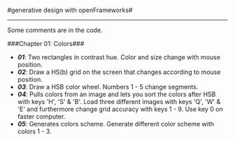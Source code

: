 #generative design with openFrameworks#
* * *

Some comments are in the code.

###Chapter 01: Colors###

- *__01__*: Two rectangles in contrast hue. Color and size change with mouse position.
- *__02__*: Draw a HS(b) grid on the screen that changes according to mouse position.
- *__03__*: Draw a HSB color wheel. Numbers 1 - 5 change segments.
- *__04__*: Pulls colors from an image and lets you sort the colors after HSB with keys 'H', 'S' & 'B'. Load three different images with keys 'Q', 'W' & 'E' and furthermore change grid accuracy with keys 1 - 9. Use key 0 on faster computer.
- *__05__*: Generates colors scheme. Generate different color scheme with colors 1 - 3.
